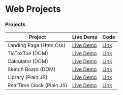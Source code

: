 # Web Projects

###  Projects
| Project | Live Demo | Code |
| ----------- | ----------- | ---------- |
| Landing Page (Html,Css) | [Live Demo](https://novojitdas.github.io/web-projects/landing-page/) | [Link](https://github.com/novojitdas/web-projects/tree/main/landing-page)
| TicTokToe (DOM) | [Live Demo](https://novojitdas.github.io/web-projects/DOM/tictoktoe/) | [Link](https://github.com/novojitdas/web-projects/tree/main/DOM/tictoktoe)
| Calculator (DOM) | [Live Demo](https://novojitdas.github.io/web-projects/DOM/calculator/) | [Link](https://github.com/novojitdas/web-projects/tree/main/DOM/calculator)
| Sketch Board (DOM) | [Live Demo](https://novojitdas.github.io/web-projects/DOM/sketch/) | [Link](https://github.com/novojitdas/web-projects/tree/main/DOM/sketch) 
| Library (Plain JS) | [Live Demo](https://novojitdas.github.io/web-projects/js/Library/) | [Link](https://github.com/novojitdas/web-projects/tree/main/js/Library) 
| RealTime Clock (Plain JS) | [Live Demo](https://novojitdas.github.io/web-projects/js/Clock/) | [Link](https://github.com/novojitdas/web-projects/tree/main/js/Clock) 

